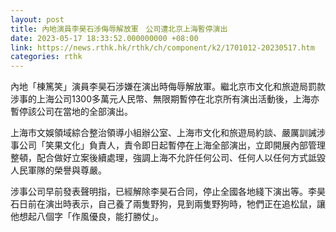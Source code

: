 ```yaml
---
layout: post
title: 內地演員李昊石涉侮辱解放軍　公司遭北京上海暫停演出
date: 2023-05-17 18:33:52.000000000 +08:00
link: https://news.rthk.hk/rthk/ch/component/k2/1701012-20230517.htm
categories: rthk
---
```


內地「棟篤笑」演員李昊石涉嫌在演出時侮辱解放軍。繼北京市文化和旅遊局罰款涉事的上海公司1300多萬元人民幣、無限期暫停在北京所有演出活動後，上海亦暫停該公司在當地的全部演出。

上海市文娛領域綜合整治領導小組辦公室、上海市文化和旅遊局約談、嚴厲訓誡涉事公司「笑果文化」負責人，責令即日起暫停在上海全部演出，立即開展內部管理整頓，配合做好立案後續處理，強調上海不允許任何公司、任何人以任何方式詆毀人民軍隊的榮譽與尊嚴。

涉事公司早前發表聲明指，已經解除李昊石合同，停止全國各地綫下演出等。李昊石日前在演出時表示，自己養了兩隻野狗，見到兩隻野狗時，牠們正在追松鼠，讓他想起八個字「作風優良，能打勝仗」。
